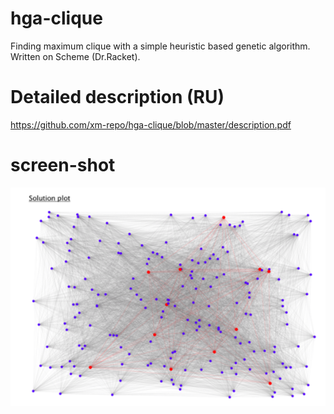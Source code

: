 # hga-clique
Finding maximum clique with a simple heuristic based genetic algorithm.
Written on Scheme (Dr.Racket).

# Detailed description (RU)
https://github.com/xm-repo/hga-clique/blob/master/description.pdf

# screen-shot
![Alt text](https://github.com/xm-repo/hga-clique/blob/master/pic.png "screen shot")
